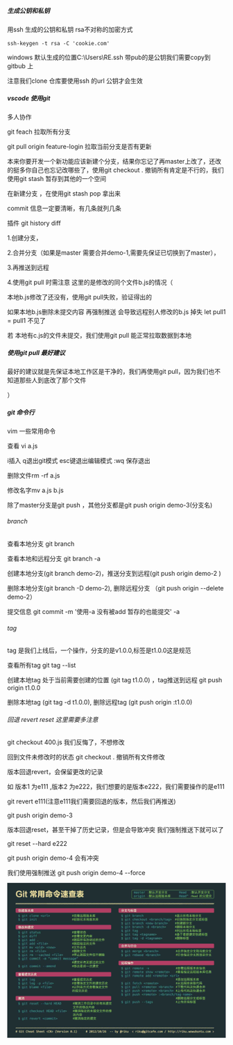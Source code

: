 ##### 生成公钥和私钥

用ssh 生成的公钥和私钥  rsa不对称的加密方式

```
ssh-keygen -t rsa -C 'cookie.com'
```

  windows 默认生成的位置C:\Users\RE\.ssh  带pub的是公钥我们需要copy到gitbub 上

注意我们clone  仓库要使用ssh 的url   公钥才会生效



##### vscode 使用git

多人协作

git feach 拉取所有分支

git pull origin feature-login 拉取当前分支是否有更新

本来你要开发一个新功能应该新建个分支，结果你忘记了再master上改了，还改的挺多你自己也忘记改哪些了，使用git checkout . 撤销所有肯定是不行的，我们使用git stash 暂存到其他的一个空间

在新建分支 ，在使用git stash pop 拿出来



commit  信息一定要清晰，有几条就列几条

插件 git history diff

1.创建分支，

2.合并分支（如果是master 需要合并demo-1,需要先保证已切换到了master），

3.再推送到远程

4.使用git pull 时需注意  这里的是修改的同个文件b.js的情况（

本地b.js修改了还没有，使用git pull失败，验证得出的

如果本地b.js删除未提交内容 再强制推送 会导致远程别人修改的b.js 掉失 let pull1 = pull1 不见了



若 本地有c.js的文件未提交，我们使用git pull 能正常拉取数据到本地

##### 使用git pull 最好建议

最好的建议就是先保证本地工作区是干净的，我们再使用git pull，因为我们也不知道那些人到底改了那个文件 

） 

##### git 命令行

vim 一些常用命令

查看 vi a.js 

i插入 q退出git模式  esc键退出编辑模式   :wq 保存退出

删除文件rm -rf a.js 

修改名字mv a.js b.js

除了master分支是git push ，其他分支都是git  push origin demo-3(分支名) 

###### branch

查看本地分支 git branch 

查看本地和远程分支 git branch -a

创建本地分支(git branch demo-2)，推送分支到远程(git push origin demo-2 )

删除本地分支(git branch -D demo-2), 删除远程分支 （git push origin --delete demo-2）

提交信息  git commit -m '使用-a 没有被add 暂存的也能提交'  -a

###### tag

tag 是我们上线后，一个操作，分支的是v1.0.0,标签是t1.0.0这是规范

查看所有tag   git tag --list

创建本地tag 处于当前需要创建的位置  (git tag t1.0.0) ，tag推送到远程 git push origin t1.0.0

删除本地tag  (git tag -d t1.0.0), 删除远程tag (git push origin :t1.0.0)

###### 回退 revert  reset 这里需要多注意

git checkout 400.js   我们反悔了，不想修改

回到文件未修改时的状态 git checkout . 撤销所有文件修改

版本回退revert，会保留更改的记录

如 版本1  为e111 ,版本2 为e222，我们想要的是版本e222，我们需要操作的是e111

git revert e111(注意e111我们需要回退的版本，然后我们再推送)

git push origin demo-3 

版本回退reset，甚至干掉了历史记录，但是会导致冲突  我们强制推送下就可以了

git reset --hard e222

git push origin demo-4 会有冲突

我们使用强制推送 git push origin demo-4 --force



<img src='./images/Git速查.jpg'>

